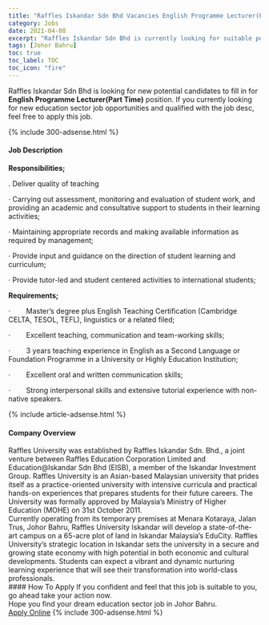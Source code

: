 ```yaml
---
title: "Raffles Iskandar Sdn Bhd Vacancies English Programme Lecturer(Part Time)" 
category: Jobs 
date: 2021-04-08 
excerpt: "Raffles Iskandar Sdn Bhd is currently looking for suitable person to fill in the English Programme Lecturer(Part Time) which positioned at Johor Bahru" 
tags: [Johor Bahru] 
toc: true 
toc_label: TOC 
toc_icon: "fire" 
--- 
```


<p>Raffles Iskandar Sdn Bhd is looking for new potential candidates to fill in for <b>English Programme Lecturer(Part Time)</b> position. If you currently looking for new education sector job opportunities and qualified with the job desc, feel free to apply this job.
</p>{% include 300-adsense.html %} 
<div><div><h4>Job Description</h4></div><div><div><span><div><p><strong>Responsibilities;</strong></p><p>. Deliver quality of teaching&#160;</p><p>&#183;&#160;Carrying out assessment, monitoring and evaluation of student work, and providing an academic and consultative support to students in their learning activities;</p><p>&#183;&#160;Maintaining appropriate records and making available information as required by management;</p><p>&#183;&#160;Provide input and guidance on the direction of student learning and curriculum;</p><p>&#183;&#160;Provide tutor-led and student centered activities to international students;</p><p><strong>Requirements;</strong></p><p><span>&#183;&#160;&#160;&#160;&#160;&#160;&#160;&#160;&#160;Master&#8217;s degree plus English Teaching Certification (Cambridge CELTA, TESOL, TEFL), linguistics or a related filed;</span></p><p><span>&#183;&#160;&#160;&#160;&#160;&#160;&#160;&#160;&#160;Excellent teaching, communication and team-working skills;</span></p><p><span>&#183;&#160;&#160;&#160;&#160;&#160;&#160;&#160;&#160;3 years teaching experience in English as a Second Language or Foundation Programme in a University&#160;or Highly Education Institution;</span></p><p><span>&#183;&#160;&#160;&#160;&#160;&#160;&#160;&#160;&#160;Excellent oral and written communication skills;</span></p><p><span>&#183;&#160;&#160;&#160;&#160;&#160;&#160;&#160;&#160;Strong interpersonal skills and extensive tutorial experience with non-native speakers.</span></p></div></span></div></div></div> 
{% include article-adsense.html %} 
<div><div><h4>Company Overview</h4></div><div><div><span><div><div>Raffles University was established by Raffles Iskandar Sdn. Bhd., a joint venture between Raffles Education Corporation Limited and Education@Iskandar Sdn Bhd (EISB), a member of the Iskandar Investment Group. Raffles University is an Asian-based Malaysian university that prides itself as a practice-oriented university with intensive curricula and practical hands-on experiences that prepares students for their future careers. The University was formally approved by Malaysia&#8217;s Ministry of Higher Education (MOHE) on 31st October 2011.</div>
<div>Currently operating from its temporary premises at Menara Kotaraya, Jalan Trus, Johor Bahru, Raffles University Iskandar will develop a state-of-the-art campus on a 65-acre plot of land in Iskandar Malaysia&#8217;s EduCity. Raffles University&#8217;s strategic location in Iskandar sets the university in a secure and growing state economy with high potential in both economic and cultural developments. Students can expect a vibrant and dynamic nurturing learning experience that will see their transformation into world-class professionals.</div></div></span></div></div></div> 
#### How To Apply 
If you confident and feel that this job is suitable to you, go ahead take your action now. <br/> 
Hope you find your dream education sector job in Johor Bahru. <br/> 
<a href="https://www.jobstreet.com.my/en/job/english-programme-lecturer-part-time-4529754?jobId=jobstreet-my-job-4529754" class="btn btn--info" target="_blank" rel="nofollow noopenner">Apply Online</a> 
{% include 300-adsense.html %} 